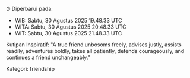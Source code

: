⏰ Diperbarui pada:
- WIB: Sabtu, 30 Agustus 2025 19.48.33 UTC
- WITA: Sabtu, 30 Agustus 2025 20.48.33 UTC
- WIT: Sabtu, 30 Agustus 2025 21.48.33 UTC

Kutipan Inspiratif:
"A true friend unbosoms freely, advises justly, assists readily, adventures boldly, takes all patiently, defends courageously, and continues a friend unchangeably."


Kategori: friendship


